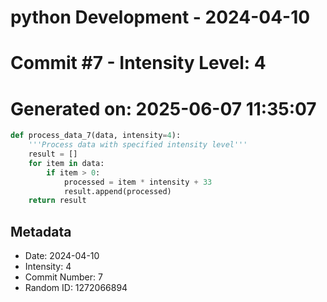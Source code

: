 ﻿# python Development - 2024-04-10
# Commit #7 - Intensity Level: 4
# Generated on: 2025-06-07 11:35:07
```python
def process_data_7(data, intensity=4):
    '''Process data with specified intensity level'''
    result = []
    for item in data:
        if item > 0:
            processed = item * intensity + 33
            result.append(processed)
    return result
```
## Metadata
- Date: 2024-04-10
- Intensity: 4
- Commit Number: 7
- Random ID: 1272066894

